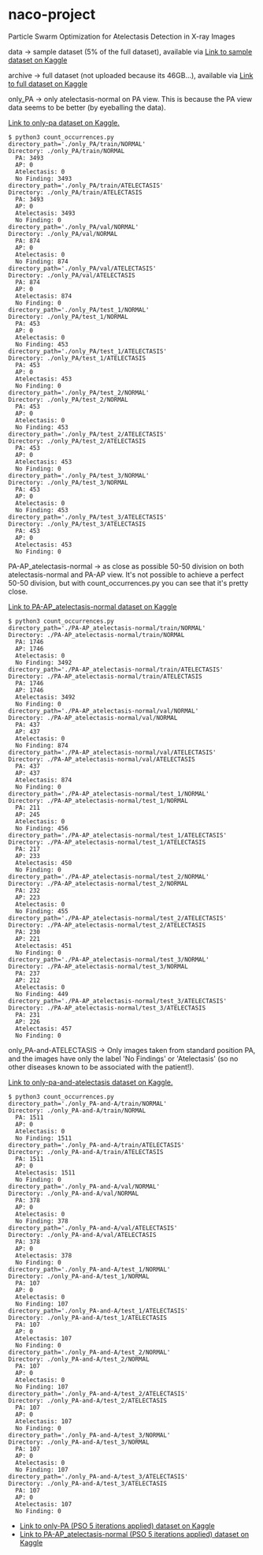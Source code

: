 # naco-project
Particle Swarm Optimization for Atelectasis Detection in X-ray Images

data -> sample dataset (5% of the full dataset), available via [Link to sample dataset on Kaggle](https://www.kaggle.com/datasets/nih-chest-xrays/sample)

archive -> full dataset (not uploaded because its 46GB...), available via [Link to full dataset on Kaggle](https://www.kaggle.com/datasets/nih-chest-xrays/data)

only_PA -> only atelectasis-normal on PA view. This is because the PA view data seems to be better (by eyeballing the data).

[Link to only-pa dataset on Kaggle.](https://www.kaggle.com/datasets/lisanneweidmann/only-pa)
```
$ python3 count_occurrences.py 
directory_path='./only_PA/train/NORMAL'
Directory: ./only_PA/train/NORMAL
  PA: 3493
  AP: 0
  Atelectasis: 0
  No Finding: 3493
directory_path='./only_PA/train/ATELECTASIS'
Directory: ./only_PA/train/ATELECTASIS
  PA: 3493
  AP: 0
  Atelectasis: 3493
  No Finding: 0
directory_path='./only_PA/val/NORMAL'
Directory: ./only_PA/val/NORMAL
  PA: 874
  AP: 0
  Atelectasis: 0
  No Finding: 874
directory_path='./only_PA/val/ATELECTASIS'
Directory: ./only_PA/val/ATELECTASIS
  PA: 874
  AP: 0
  Atelectasis: 874
  No Finding: 0
directory_path='./only_PA/test_1/NORMAL'
Directory: ./only_PA/test_1/NORMAL
  PA: 453
  AP: 0
  Atelectasis: 0
  No Finding: 453
directory_path='./only_PA/test_1/ATELECTASIS'
Directory: ./only_PA/test_1/ATELECTASIS
  PA: 453
  AP: 0
  Atelectasis: 453
  No Finding: 0
directory_path='./only_PA/test_2/NORMAL'
Directory: ./only_PA/test_2/NORMAL
  PA: 453
  AP: 0
  Atelectasis: 0
  No Finding: 453
directory_path='./only_PA/test_2/ATELECTASIS'
Directory: ./only_PA/test_2/ATELECTASIS
  PA: 453
  AP: 0
  Atelectasis: 453
  No Finding: 0
directory_path='./only_PA/test_3/NORMAL'
Directory: ./only_PA/test_3/NORMAL
  PA: 453
  AP: 0
  Atelectasis: 0
  No Finding: 453
directory_path='./only_PA/test_3/ATELECTASIS'
Directory: ./only_PA/test_3/ATELECTASIS
  PA: 453
  AP: 0
  Atelectasis: 453
  No Finding: 0
```

PA-AP_atelectasis-normal -> as close as possible 50-50 division on both atelectasis-normal and PA-AP view. It's not possible to achieve a perfect 50-50 division, but with count_occurrences.py you can see that it's pretty close.

[Link to PA-AP_atelectasis-normal dataset on Kaggle](https://www.kaggle.com/datasets/lisanneweidmann/pa-ap-atelectasis-normal)
```
$ python3 count_occurrences.py 
directory_path='./PA-AP_atelectasis-normal/train/NORMAL'
Directory: ./PA-AP_atelectasis-normal/train/NORMAL
  PA: 1746
  AP: 1746
  Atelectasis: 0
  No Finding: 3492
directory_path='./PA-AP_atelectasis-normal/train/ATELECTASIS'
Directory: ./PA-AP_atelectasis-normal/train/ATELECTASIS
  PA: 1746
  AP: 1746
  Atelectasis: 3492
  No Finding: 0
directory_path='./PA-AP_atelectasis-normal/val/NORMAL'
Directory: ./PA-AP_atelectasis-normal/val/NORMAL
  PA: 437
  AP: 437
  Atelectasis: 0
  No Finding: 874
directory_path='./PA-AP_atelectasis-normal/val/ATELECTASIS'
Directory: ./PA-AP_atelectasis-normal/val/ATELECTASIS
  PA: 437
  AP: 437
  Atelectasis: 874
  No Finding: 0
directory_path='./PA-AP_atelectasis-normal/test_1/NORMAL'
Directory: ./PA-AP_atelectasis-normal/test_1/NORMAL
  PA: 211
  AP: 245
  Atelectasis: 0
  No Finding: 456
directory_path='./PA-AP_atelectasis-normal/test_1/ATELECTASIS'
Directory: ./PA-AP_atelectasis-normal/test_1/ATELECTASIS
  PA: 217
  AP: 233
  Atelectasis: 450
  No Finding: 0
directory_path='./PA-AP_atelectasis-normal/test_2/NORMAL'
Directory: ./PA-AP_atelectasis-normal/test_2/NORMAL
  PA: 232
  AP: 223
  Atelectasis: 0
  No Finding: 455
directory_path='./PA-AP_atelectasis-normal/test_2/ATELECTASIS'
Directory: ./PA-AP_atelectasis-normal/test_2/ATELECTASIS
  PA: 230
  AP: 221
  Atelectasis: 451
  No Finding: 0
directory_path='./PA-AP_atelectasis-normal/test_3/NORMAL'
Directory: ./PA-AP_atelectasis-normal/test_3/NORMAL
  PA: 237
  AP: 212
  Atelectasis: 0
  No Finding: 449
directory_path='./PA-AP_atelectasis-normal/test_3/ATELECTASIS'
Directory: ./PA-AP_atelectasis-normal/test_3/ATELECTASIS
  PA: 231
  AP: 226
  Atelectasis: 457
  No Finding: 0
```
only_PA-and-ATELECTASIS -> Only images taken from standard position PA, and the images have only the label 'No Findings' or 'Atelectasis' (so no other diseases known to be associated with the patient!). 

[Link to only-pa-and-atelectasis dataset on Kaggle.](https://www.kaggle.com/datasets/lisanneweidmann/only-pa-and-atelectasis)
```
$ python3 count_occurrences.py 
directory_path='./only_PA-and-A/train/NORMAL'
Directory: ./only_PA-and-A/train/NORMAL
  PA: 1511
  AP: 0
  Atelectasis: 0
  No Finding: 1511
directory_path='./only_PA-and-A/train/ATELECTASIS'
Directory: ./only_PA-and-A/train/ATELECTASIS
  PA: 1511
  AP: 0
  Atelectasis: 1511
  No Finding: 0
directory_path='./only_PA-and-A/val/NORMAL'
Directory: ./only_PA-and-A/val/NORMAL
  PA: 378
  AP: 0
  Atelectasis: 0
  No Finding: 378
directory_path='./only_PA-and-A/val/ATELECTASIS'
Directory: ./only_PA-and-A/val/ATELECTASIS
  PA: 378
  AP: 0
  Atelectasis: 378
  No Finding: 0
directory_path='./only_PA-and-A/test_1/NORMAL'
Directory: ./only_PA-and-A/test_1/NORMAL
  PA: 107
  AP: 0
  Atelectasis: 0
  No Finding: 107
directory_path='./only_PA-and-A/test_1/ATELECTASIS'
Directory: ./only_PA-and-A/test_1/ATELECTASIS
  PA: 107
  AP: 0
  Atelectasis: 107
  No Finding: 0
directory_path='./only_PA-and-A/test_2/NORMAL'
Directory: ./only_PA-and-A/test_2/NORMAL
  PA: 107
  AP: 0
  Atelectasis: 0
  No Finding: 107
directory_path='./only_PA-and-A/test_2/ATELECTASIS'
Directory: ./only_PA-and-A/test_2/ATELECTASIS
  PA: 107
  AP: 0
  Atelectasis: 107
  No Finding: 0
directory_path='./only_PA-and-A/test_3/NORMAL'
Directory: ./only_PA-and-A/test_3/NORMAL
  PA: 107
  AP: 0
  Atelectasis: 0
  No Finding: 107
directory_path='./only_PA-and-A/test_3/ATELECTASIS'
Directory: ./only_PA-and-A/test_3/ATELECTASIS
  PA: 107
  AP: 0
  Atelectasis: 107
  No Finding: 0
```

- [Link to only-PA (PSO 5 iterations applied) dataset on Kaggle]( https://www.kaggle.com/datasets/lisanneweidmann/only-pa-pso5)
- [Link to PA-AP_atelectasis-normal (PSO 5 iterations applied) dataset on Kaggle](https://www.kaggle.com/datasets/lisanneweidmann/pa-ap-atelectasis-normal-pso5)


